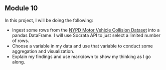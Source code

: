 ## Module 10

In this project, I will be doing the following:

* Ingest some rows from the [NYPD Motor Vehicle Collision Dataset](https://data.cityofnewyork.us/Public-Safety/NYPD-Motor-Vehicle-Collisions-Crashes/h9gi-nx95) into a pandas DataFrame. I will use Socrata API to just select a limited number of rows.
* Choose a variable in my data and use that variable to conduct some aggregation and visualization.
* Explain my findings and use markdown to show my thinking as I go along.
